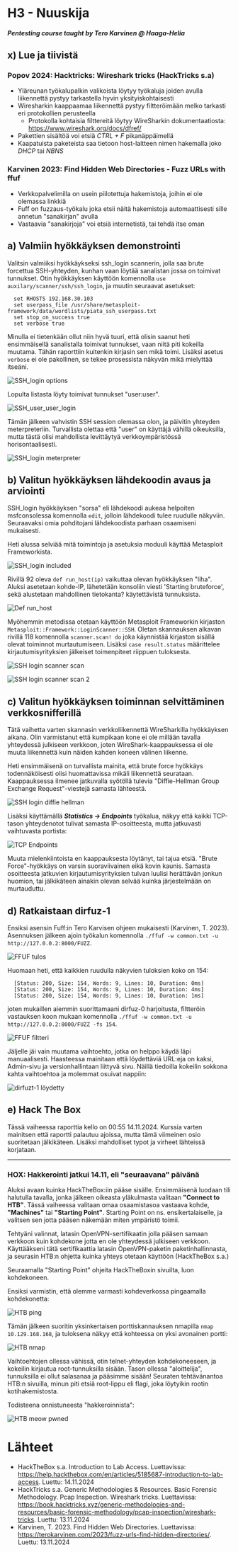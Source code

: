 # H3 - Nuuskija
##### Pentesting course taught by Tero Karvinen @ Haaga-Helia

## x) Lue ja tiivistä
### Popov 2024: Hacktricks: Wireshark tricks (HackTricks s.a)
- Yläreunan työkalupalkin valikoista löytyy työkaluja joiden avulla liikennettä pystyy tarkastella hyvin yksityiskohtaisesti
- Wiresharkin kaappaamaa liikennettä pystyy filtteröimään melko tarkasti eri protokollien perusteella
  - Protokolla kohtaisia filttereitä löytyy WireSharkin dokumentaatiosta: https://www.wireshark.org/docs/dfref/ 
- Pakettien sisältöä voi etsiä *CTRL + F* pikanäppäimellä
- Kaapatuista paketeista saa tietoon host-laitteen nimen hakemalla joko *DHCP* tai *NBNS*

### Karvinen 2023: Find Hidden Web Directories - Fuzz URLs with ffuf
- Verkkopalvelimilla on usein piilotettuja hakemistoja, joihin ei ole olemassa linkkiä
- Fuff on fuzzaus-työkalu joka etsii näitä hakemistoja automaattisesti sille annetun "sanakirjan" avulla
- Vastaavia "sanakirjoja" voi etsiä internetistä, tai tehdä itse oman

## a) Valmiin hyökkäyksen demonstrointi
Valitsin valmiiksi hyökkäykseksi ssh_login scannerin, jolla saa brute forcettua SSH-yhteyden, kunhan vaan löytää sanalistan jossa on toimivat tunnukset. Otin hyökkäyksen käyttöön komennolla ```use auxilary/scanner/ssh/ssh_login```, ja muutin seuraavat asetukset:

      set RHOSTS 192.168.30.103
      set userpass_file /usr/share/metasploit-framework/data/wordlists/piata_ssh_userpass.txt
      set stop_on_success true
      set verbose true
Minulla ei tietenkään ollut niin hyvä tuuri, että olisin saanut heti ensimmäisellä sanalistalla toimivat tunnukset, vaan niitä piti kokeilla muutama. Tähän raporttiin kuitenkin kirjasin sen mikä toimi. Lisäksi asetus ```verbose``` ei ole pakollinen, se tekee prosessista näkyvän mikä mielyttää itseäni.

![SSH_login options](https://github.com/rakkitect/penetration-testing/blob/main/reports/Kuvat/SSH_login_asetukset.png)

Lopulta listasta löyty toimivat tunnukset "user:user".

![SSH_user_user_login](https://github.com/rakkitect/penetration-testing/blob/main/reports/Kuvat/SSH_user_user_login.png)

Tämän jälkeen vahvistin SSH session olemassa olon, ja päivitin yhteyden meterpreteriin. Turvallista olettaa että "user" on käyttäjä vähillä oikeuksilla, mutta tästä olisi mahdollista levittäytyä verkkoympäristössä horisontaalisesti.

![SSH_login meterpreter](https://github.com/rakkitect/penetration-testing/blob/main/reports/Kuvat/SSH_login_meterpreter.png)

## b) Valitun hyökkäyksen lähdekoodin avaus ja arviointi
SSH_login hyökkäyksen "sorsa" eli lähdekoodi aukeaa helpoiten msfconsolessa komennolla ```edit```, jolloin lähdekoodi tulee ruudulle näkyviin. Seuraavaksi omia pohditojani lähdekoodista parhaan osaamiseni mukaisesti.

Heti alussa selviää mitä toimintoja ja asetuksia moduuli käyttää Metasploit Frameworkista.

![SSH_login included](https://github.com/rakkitect/penetration-testing/blob/main/reports/Kuvat/SSH_Login_included.png)

Rivillä 92 oleva ```def run_host(ip)``` vaikuttaa olevan hyökkäyksen "liha". Aluksi asetetaan kohde-IP, lähetetään konsoliin viesti 'Starting bruteforce', sekä alustetaan mahdollinen tietokanta? käytettävistä tunnuksista.

![Def run_host](https://github.com/rakkitect/penetration-testing/blob/main/reports/Kuvat/SSH_def_run_host.png)

Myöhemmin metodissa otetaan käyttöön Metasploit Frameworkin kirjaston ```Metasploit::Framework::LoginScanner::SSH```. Oletan skannauksen alkavan rivillä 118 komennolla ```scanner.scan! do``` joka käynnistää kirjaston sisällä olevat toiminnot murtautumiseen. Lisäksi ```case result.status``` määrittelee kirjautumisyrityksien jälkeiset toimenpiteet riippuen tuloksesta.

![SSH login scanner scan](https://github.com/rakkitect/penetration-testing/blob/main/reports/Kuvat/SSH_login_scanner_scan.png)

![SSH login scanner scan 2](https://github.com/rakkitect/penetration-testing/blob/main/reports/Kuvat/SSH_login_scanner_scan2.png)

## c) Valitun hyökkäyksen toiminnan selvittäminen verkkosnifferillä

Tätä vaihetta varten skannasin verkkoliikennettä WireSharkilla hyökkäyksen aikana. Olin varmistanut että kumpikaan kone ei ole millään tavalla yhteydessä julkiseen verkkoon, joten WireShark-kaappauksessa ei ole muuta liikennettä kuin näiden kahden koneen välinen liikenne.

Heti ensimmäisenä on turvallista mainita, että brute force hyökkäys todennäköisesti olisi huomattavissa mikäli liikennettä seurataan. Kaappauksessa ilmenee jatkuvalla syötöllä tulevia "Diffie-Hellman Group Exchange Request"-viestejä samasta lähteestä.

![SSH login diffie hellman](https://github.com/rakkitect/penetration-testing/blob/main/reports/Kuvat/SSH_login_diffie_hellmann.png)

Lisäksi käyttämällä ***Statistics -> Endpoints*** työkalua, näkyy että kaikki TCP-tason yhteydenotot tulivat samasta IP-osoitteesta, mutta jatkuvasti vaihtuvasta portista:

![TCP Endpoints](https://github.com/rakkitect/penetration-testing/blob/main/reports/Kuvat/Wireshark_TCP_Endpoints.png)

Muuta mielenkiintoista en kaappauksesta löytänyt, tai tajua etsiä. "Brute Force"-hyökkäys on varsin suoraviivainen eikä kovin kaunis. Samasta osoitteesta jatkuvien kirjautumisyrityksien tulvan luulisi herättävän jonkun huomion, tai jälkikäteen ainakin olevan selvää kuinka järjestelmään on murtauduttu.

## d) Ratkaistaan dirfuz-1

Ensiksi asensin Fuff:in Tero Karvisen ohjeen mukaisesti (Karvinen, T. 2023). Asennuksen jälkeen ajoin työkalun komennolla ```./ffuf -w common.txt -u http://127.0.0.2:8000/FUZZ```.

![FFUF tulos](https://github.com/rakkitect/penetration-testing/blob/main/reports/Kuvat/FFUF_tulos.png)

Huomaan heti, että kaikkien ruudulla näkyvien tuloksien koko on 154:

      [Status: 200, Size: 154, Words: 9, Lines: 10, Duration: 0ms]
      [Status: 200, Size: 154, Words: 9, Lines: 10, Duration: 4ms]
      [Status: 200, Size: 154, Words: 9, Lines: 10, Duration: 1ms]

joten mukaillen aiemmin suorittamaani dirfuz-0 harjoitusta, filtteröin vastauksen koon mukaan komennolla ```./ffuf -w common.txt -u http://127.0.0.2:8000/FUZZ -fs 154```.

![FFUF filtteri](https://github.com/rakkitect/penetration-testing/blob/main/reports/Kuvat/FFUF_filtteri.png)

Jäljelle jäi vain muutama vaihtoehto, jotka on helppo käydä läpi manuaalisesti. Haasteessa mainitaan että löydettäviä URL:eja on kaksi, Admin-sivu ja versionhallintaan liittyvä sivu. Näillä tiedoilla kokeilin sokkona kahta vaihtoehtoa ja molemmat osuivat nappiin:

![dirfuzt-1 löydetty](https://github.com/rakkitect/penetration-testing/blob/main/reports/Kuvat/Dirfuzt-1_l%C3%B6ydetty.png)

## e) Hack The Box

Tässä vaiheessa raporttia kello on 00:55 14.11.2024. Kurssia varten mainitsen että raportti palautuu ajoissa, mutta tämä viimeinen osio suoritetaan jälkikäteen. Lisäksi mahdolliset typot ja virheet lähteissä korjataan.

-----------------------------------------------------------------------------------------------------------------------------------------------------------------------------------------------------------------------------

### HOX: Hakkerointi jatkui 14.11, eli "seuraavana" päivänä

Aluksi avaan kuinka HackTheBox:iin pääse sisälle. Ensimmäisenä luodaan tili halutulla tavalla, jonka jälkeen oikeasta yläkulmasta valitaan **"Connect to HTB"**. Tässä vaiheessa valitaan omaa osaamistasoa vastaava kohde, **"Machines"** tai **"Starting Point"**. Starting Point on ns. ensikertalaiselle, ja valitsen sen jotta pääsen näkemään miten ympäristö toimii.

Tehtyäni valinnat, latasin OpenVPN-sertifikaatin jolla pääsen samaan verkkoon kuin kohdekone jotta en ole yhteydessä julkiseen verkkoon. Käyttääkseni tätä sertifikaattia latasin OpenVPN-paketin paketinhallinnasta, ja seurasin HTB:n ohjetta kuinka yhteys otetaan käyttöön (HackTheBox s.a.)

Seuraamalla "Starting Point" ohjeita HackTheBoxin sivuilta, luon kohdekoneen.

Ensiksi varmistin, että olemme varmasti kohdeverkossa pingaamalla kohdekonetta:

![HTB ping](https://github.com/rakkitect/penetration-testing/blob/main/reports/Kuvat/HTB_ping.png)

Tämän jälkeen suoritin yksinkertaisen porttiskannauksen nmapilla ```nmap 10.129.168.168```, ja tuloksena näkyy että kohteessa on yksi avonainen portti:

![HTB nmap](https://github.com/rakkitect/penetration-testing/blob/main/reports/Kuvat/HTB_nmap.png)

Vaihtoehtojen ollessa vähissä, otin telnet-yhteyden kohdekoneeseen, ja kokeilin kirjautua root-tunnuksilla sisään. Tason ollessa "aloittelija", tunnuksilla ei ollut salasanaa ja pääsimme sisään! Seuraten tehtävänantoa HTB:n sivuilla, minun piti etsiä root-lippu eli flagi, joka löytyikin rootin kotihakemistosta.

Todisteena onnistuneesta "hakkeroinnista":

![HTB meow pwned](https://github.com/rakkitect/penetration-testing/blob/main/reports/Kuvat/HTB_meow_pwnd.png)

# Lähteet

- HackTheBox s.a. Introduction to Lab Access. Luettavissa: https://help.hackthebox.com/en/articles/5185687-introduction-to-lab-access. Luettu: 14.11.2024
- HackTricks s.a. Generic Methodologies & Resources. Basic Forensic Methodology. Pcap Inspection. Wireshark tricks. Luettavissa: https://book.hacktricks.xyz/generic-methodologies-and-resources/basic-forensic-methodology/pcap-inspection/wireshark-tricks. Luettu: 13.11.2024
- Karvinen, T. 2023. Find Hidden Web Directories. Luettavissa: https://terokarvinen.com/2023/fuzz-urls-find-hidden-directories/. Luettu: 13.11.2024
